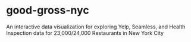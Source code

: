good-gross-nyc
==============

An interactive data visualization for exploring Yelp, Seamless, and Health Inspection data for 23,000/24,000 Restaurants in New York City
